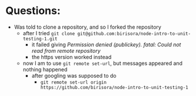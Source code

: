 


# Questions:
- Was told to clone a repository, and so I forked the repository
  - after I tried `git clone git@github.com:birisora/node-intro-to-unit-testing-1.git`
    - it failed giving *Permission denied (publickey). fatal: Could not read from remote repository*
    - the https version worked instead
  - now I am to use `git remote set-url`, but messages appeared and nothing happened
    - after googling was supposed to do
      - `git remote set-url origin https://github.com/birisora/node-intro-to-unit-testing-1`
